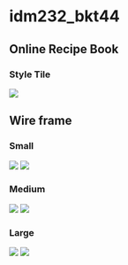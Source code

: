# idm232_bkt44
 
 ## Online Recipe Book

### Style Tile

<img src="pic/style_tile.svg">

## Wire frame

### Small

<img src="pic/small_home.svg">
<img src="pic/small_page.svg">

### Medium

<img src="pic/medium_home.svg">
<img src="pic/medium_page.svg">

### Large

<img src="pic/large_home.svg">
<img src="pic/large_page.svg">